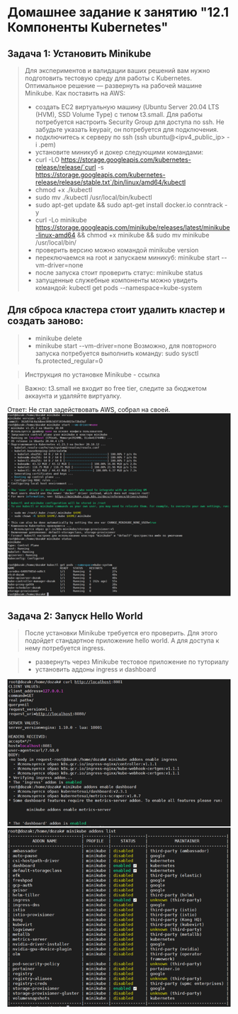 # Домашнее задание к занятию "12.1 Компоненты Kubernetes"
## Задача 1: Установить Minikube
> Для экспериментов и валидации ваших решений вам нужно подготовить тестовую среду для работы с Kubernetes. Оптимальное решение — развернуть на рабочей машине Minikube.
Как поставить на AWS:
>* создать EC2 виртуальную машину (Ubuntu Server 20.04 LTS (HVM), SSD Volume Type) с типом t3.small. Для работы потребуется настроить Security Group для доступа по ssh. Не забудьте указать keypair, он потребуется для подключения.
>* подключитесь к серверу по ssh (ssh ubuntu@<ipv4_public_ip> -i .pem)
>* установите миникуб и докер следующими командами:
>* curl -LO https://storage.googleapis.com/kubernetes-release/release/`curl -s https://storage.googleapis.com/kubernetes-release/release/stable.txt`/bin/linux/amd64/kubectl
>* chmod +x ./kubectl
>* sudo mv ./kubectl /usr/local/bin/kubectl
>* sudo apt-get update && sudo apt-get install docker.io conntrack -y
>* curl -Lo minikube https://storage.googleapis.com/minikube/releases/latest/minikube-linux-amd64 && chmod +x minikube && sudo mv minikube /usr/local/bin/
>* проверить версию можно командой minikube version
>* переключаемся на root и запускаем миникуб: minikube start --vm-driver=none
>* после запуска стоит проверить статус: minikube status
>* запущенные служебные компоненты можно увидеть командой: kubectl get pods --namespace=kube-system
## Для сброса кластера стоит удалить кластер и создать заново:
>* minikube delete
>* minikube start --vm-driver=none
>Возможно, для повторного запуска потребуется выполнить команду: sudo sysctl fs.protected_regular=0

>Инструкция по установке Minikube - ссылка

>Важно: t3.small не входит во free tier, следите за бюджетом аккаунта и удаляйте виртуалку.

Ответ: Не стал задействовать AWS, собрал на своей. 
![Компоненты Kuber](/4%20блок/Pictures/11.5_kuber.png)

## Задача 2: Запуск Hello World
>После установки Minikube требуется его проверить. Для этого подойдет стандартное приложение hello world. А для доступа к нему потребуется ingress.

>* развернуть через Minikube тестовое приложение по туториалу
>* установить аддоны ingress и dashboard

![Компоненты Kuber](/4%20блок/Pictures/11.5_kuber_1.png)
![Компоненты Kuber](/4%20блок/Pictures/11.5_kuber_2.png)